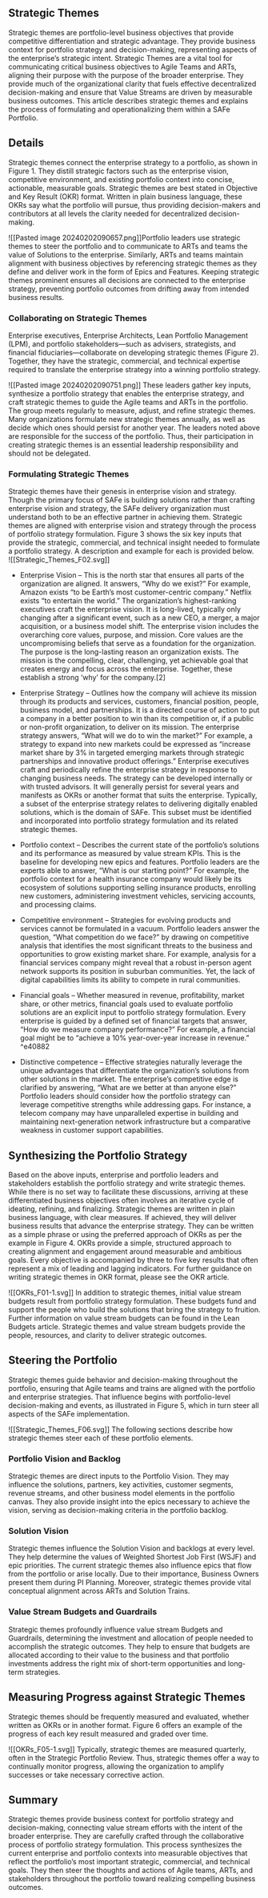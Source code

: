 ## Strategic Themes  
  
Strategic themes are portfolio-level business objectives that provide competitive differentiation and strategic advantage. They provide business context for portfolio strategy and decision-making, representing aspects of the enterprise’s strategic intent. Strategic Themes are a vital tool for communicating critical business objectives to Agile Teams and ARTs, aligning their purpose with the purpose of the broader enterprise. They provide much of the organizational clarity that fuels effective decentralized decision-making and ensure that Value Streams are driven by measurable business outcomes. This article describes strategic themes and explains the process of formulating and operationalizing them within a SAFe Portfolio.  
  
## Details  
  
Strategic themes connect the enterprise strategy to a portfolio, as shown in Figure 1. They distill strategic factors such as the enterprise vision, competitive environment, and existing portfolio context into concise, actionable, measurable goals. Strategic themes are best stated in Objective and Key Result (OKR) format. Written in plain business language, these OKRs say what the portfolio will pursue, thus providing decision-makers and contributors at all levels the clarity needed for decentralized decision-making.  
  
![[Pasted image 20240202090657.png]]Portfolio leaders use strategic themes to steer the portfolio and to communicate to ARTs and teams the value of Solutions to the enterprise. Similarly, ARTs and teams maintain alignment with business objectives by referencing strategic themes as they define and deliver work in the form of Epics and Features. Keeping strategic themes prominent ensures all decisions are connected to the enterprise strategy, preventing portfolio outcomes from drifting away from intended business results.  
  
### Collaborating on Strategic Themes  
  
Enterprise executives, Enterprise Architects, Lean Portfolio Management (LPM), and portfolio stakeholders—such as advisers, strategists, and financial fiduciaries—collaborate on developing strategic themes (Figure 2). Together, they have the strategic, commercial, and technical expertise required to translate the enterprise strategy into a winning portfolio strategy.  
  
![[Pasted image 20240202090751.png]]
These leaders gather key inputs, synthesize a portfolio strategy that enables the enterprise strategy, and craft strategic themes to guide the Agile teams and ARTs in the portfolio. The group meets regularly to measure, adjust, and refine strategic themes. Many organizations formulate new strategic themes annually, as well as decide which ones should persist for another year. The leaders noted above are responsible for the success of the portfolio. Thus, their participation in creating strategic themes is an essential leadership responsibility and should not be delegated.  
  
### Formulating Strategic Themes  
  
Strategic themes have their genesis in enterprise vision and strategy. Though the primary focus of SAFe is building solutions rather than crafting enterprise vision and strategy, the SAFe delivery organization must understand both to be an effective partner in achieving them. Strategic themes are aligned with enterprise vision and strategy through the process of portfolio strategy formulation. Figure 3 shows the six key inputs that provide the strategic, commercial, and technical insight needed to formulate a portfolio strategy. A description and example for each is provided below.  
  ![[Strategic_Themes_F02.svg]]
  - Enterprise Vision – This is the north star that ensures all parts of the organization are aligned. It answers, “Why do we exist?” For example, Amazon exists “to be Earth’s most customer-centric company.” Netflix exists “to entertain the world.” The organization’s highest-ranking executives craft the enterprise vision. It is long-lived, typically only changing after a significant event, such as a new CEO, a merger, a major acquisition, or a business model shift. The enterprise vision includes the overarching core values, purpose, and mission. Core values are the uncompromising beliefs that serve as a foundation for the organization. The purpose is the long-lasting reason an organization exists. The mission is the compelling, clear, challenging, yet achievable goal that creates energy and focus across the enterprise. Together, these establish a strong ‘why’ for the company.[2] 
  
  - Enterprise Strategy – Outlines how the company will achieve its mission through its products and services, customers, financial position, people, business model, and partnerships. It is a directed course of action to put a company in a better position to win than its competition or, if a public or non-profit organization, to deliver on its mission. The enterprise strategy answers, “What will we do to win the market?” For example, a strategy to expand into new markets could be expressed as “increase market share by 3% in targeted emerging markets through strategic partnerships and innovative product offerings.” Enterprise executives craft and periodically refine the enterprise strategy in response to changing business needs. The strategy can be developed internally or with trusted advisors. It will generally persist for several years and manifests as OKRs or another format that suits the enterprise. Typically, a subset of the enterprise strategy relates to delivering digitally enabled solutions, which is the domain of SAFe. This subset must be identified and incorporated into portfolio strategy formulation and its related strategic themes. 

  - Portfolio context – Describes the current state of the portfolio’s solutions and its performance as measured by value stream KPIs. This is the baseline for developing new epics and features. Portfolio leaders are the experts able to answer, “What is our starting point?” For example, the portfolio context for a health insurance company would likely be its ecosystem of solutions supporting selling insurance products, enrolling new customers, administering investment vehicles, servicing accounts, and processing claims. 
  
  - Competitive environment – Strategies for evolving products and services cannot be formulated in a vacuum. Portfolio leaders answer the question, “What competition do we face?” by drawing on competitive analysis that identifies the most significant threats to the business and opportunities to grow existing market share. For example, analysis for a financial services company might reveal that a robust in-person agent network supports its position in suburban communities. Yet, the lack of digital capabilities limits its ability to compete in rural communities. 

  - Financial goals – Whether measured in revenue, profitability, market share, or other metrics, financial goals used to evaluate portfolio solutions are an explicit input to portfolio strategy formulation. Every enterprise is guided by a defined set of financial targets that answer, “How do we measure company performance?” For example, a financial goal might be to “achieve a 10% year-over-year increase in revenue.” 
 ^e40882
  - Distinctive competence – Effective strategies naturally leverage the unique advantages that differentiate the organization’s solutions from other solutions in the market. The enterprise’s competitive edge is clarified by answering, “What are we better at than anyone else?” Portfolio leaders should consider how the portfolio strategy can leverage competitive strengths while addressing gaps. For instance, a telecom company may have unparalleled expertise in building and maintaining next-generation network infrastructure but a comparative weakness in customer support capabilities.  
  
## Synthesizing the Portfolio Strategy  

Based on the above inputs, enterprise and portfolio leaders and stakeholders establish the portfolio strategy and write strategic themes. While there is no set way to facilitate these discussions, arriving at these differentiated business objectives often involves an iterative cycle of ideating, refining, and finalizing. Strategic themes are written in plain business language, with clear measures. If achieved, they will deliver business results that advance the enterprise strategy. They can be written as a simple phrase or using the preferred approach of OKRs as per the example in Figure 4. OKRs provide a simple, structured approach to creating alignment and engagement around measurable and ambitious goals. Every objective is accompanied by three to five key results that often represent a mix of leading and lagging indicators. For further guidance on writing strategic themes in OKR format, please see the OKR article.  
  
![[OKRs_F01-1.svg]]
In addition to strategic themes, initial value stream budgets result from portfolio strategy formulation. These budgets fund and support the people who build the solutions that bring the strategy to fruition. Further information on value stream budgets can be found in the Lean Budgets article. Strategic themes and value stream budgets provide the people, resources, and clarity to deliver strategic outcomes.  
  
## Steering the Portfolio  
  
Strategic themes guide behavior and decision-making throughout the portfolio, ensuring that Agile teams and trains are aligned with the portfolio and enterprise strategies. That influence begins with portfolio-level decision-making and events, as illustrated in Figure 5, which in turn steer all aspects of the SAFe implementation.  
  
![[Strategic_Themes_F06.svg]]
The following sections describe how strategic themes steer each of these portfolio elements.  
  
### Portfolio Vision and Backlog  
  
Strategic themes are direct inputs to the Portfolio Vision. They may influence the solutions, partners, key activities, customer segments, revenue streams, and other business model elements in the portfolio canvas. They also provide insight into the epics necessary to achieve the vision, serving as decision-making criteria in the portfolio backlog.  
  
### Solution Vision  
  
Strategic themes influence the Solution Vision and backlogs at every level. They help determine the values of Weighted Shortest Job First (WSJF) and epic priorities. The current strategic themes also influence epics that flow from the portfolio or arise locally. Due to their importance, Business Owners present them during PI Planning. Moreover, strategic themes provide vital conceptual alignment across ARTs and Solution Trains.  
  
### Value Stream Budgets and Guardrails  
  
Strategic themes profoundly influence value stream Budgets and Guardrails, determining the investment and allocation of people needed to accomplish the strategic outcomes. They help to ensure that budgets are allocated according to their value to the business and that portfolio investments address the right mix of short-term opportunities and long-term strategies.  
  
## Measuring Progress against Strategic Themes  
  
Strategic themes should be frequently measured and evaluated, whether written as OKRs or in another format. Figure 6 offers an example of the progress of each key result measured and graded over time.  
  
![[OKRs_F05-1.svg]]
Typically, strategic themes are measured quarterly, often in the Strategic Portfolio Review. Thus, strategic themes offer a way to continually monitor progress, allowing the organization to amplify successes or take necessary corrective action.  
  
## Summary  
  
Strategic themes provide business context for portfolio strategy and decision-making, connecting value stream efforts with the intent of the broader enterprise. They are carefully crafted through the collaborative process of portfolio strategy formulation. This process synthesizes the current enterprise and portfolio contexts into measurable objectives that reflect the portfolio’s most important strategic, commercial, and technical goals. They then steer the thoughts and actions of Agile teams, ARTs, and stakeholders throughout the portfolio toward realizing compelling business outcomes.  
